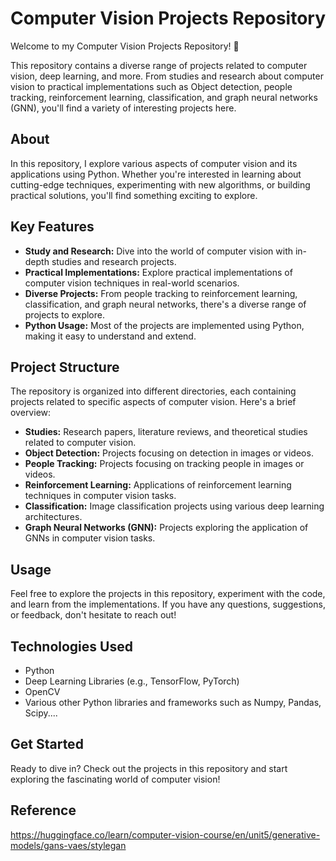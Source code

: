 # Computer Vision Projects Repository

Welcome to my Computer Vision Projects Repository! 🚀

This repository contains a diverse range of projects related to computer vision, deep learning, and more. From studies and research about computer vision to practical implementations such as Object detection, people tracking, reinforcement learning, classification, and graph neural networks (GNN), you'll find a variety of interesting projects here.

## About

In this repository, I explore various aspects of computer vision and its applications using Python. Whether you're interested in learning about cutting-edge techniques, experimenting with new algorithms, or building practical solutions, you'll find something exciting to explore.

## Key Features

- **Study and Research:** Dive into the world of computer vision with in-depth studies and research projects.
- **Practical Implementations:** Explore practical implementations of computer vision techniques in real-world scenarios.
- **Diverse Projects:** From people tracking to reinforcement learning, classification, and graph neural networks, there's a diverse range of projects to explore.
- **Python Usage:** Most of the projects are implemented using Python, making it easy to understand and extend.

## Project Structure

The repository is organized into different directories, each containing projects related to specific aspects of computer vision. Here's a brief overview:

- **Studies:** Research papers, literature reviews, and theoretical studies related to computer vision.
- **Object Detection:** Projects focusing on detection in images or videos.
- **People Tracking:** Projects focusing on tracking people in images or videos.
- **Reinforcement Learning:** Applications of reinforcement learning techniques in computer vision tasks.
- **Classification:** Image classification projects using various deep learning architectures.
- **Graph Neural Networks (GNN):** Projects exploring the application of GNNs in computer vision tasks.

## Usage

Feel free to explore the projects in this repository, experiment with the code, and learn from the implementations. If you have any questions, suggestions, or feedback, don't hesitate to reach out!

## Technologies Used

- Python
- Deep Learning Libraries (e.g., TensorFlow, PyTorch)
- OpenCV
- Various other Python libraries and frameworks such as Numpy, Pandas, Scipy....

## Get Started

Ready to dive in? Check out the projects in this repository and start exploring the fascinating world of computer vision!



## Reference

https://huggingface.co/learn/computer-vision-course/en/unit5/generative-models/gans-vaes/stylegan

